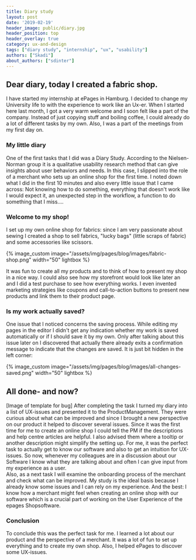 ```yaml
---
title: Diary study
layout: post
date: '2019-02-19'
header_image: public/diary.jpg
header_position: top
header_overlay: true
category: ux-and-design
tags: ["diary study", "internship", "ux", "usability"]
authors: ["Skadi"]
about_authors: ["sdinter"]
---
```


## Dear diary, today I created a fabric shop.

I have started my internship at ePages in Hamburg.
I decided to change my University life to with the experience to work like an Ux-er.
When I started here last month, I got a very warm welcome and I soon felt like a part of the company.
Instead of just copying stuff and boiling coffee, I could already do a lot of different tasks by my own.
Also, I was a part of the meetings from my first day on.

### My little diary

One of the first tasks that I did was a Diary Study.
According to the Nielsen-Norman group it is a qualitative usability research method that can give insights about user behaviors and needs.
In this case, I slipped into the role of a merchant who sets up an online shop for the first time.
I noted down what I did in the first 10 minutes and also every little issue that I came across: Not knowing how to do something, everything that doesn't work like I would expect it, an unexpected step in the workflow, a function to do something that I miss.... 

### Welcome to my shop!

I set up my own online shop for fabrics: since I am very passionate about sewing I created a shop to sell fabrics, "lucky bags" (little scraps of fabric) and some accessories like scissors.

{% image_custom image="/assets/img/pages/blog/images/fabric-shop.png" width="50" lightbox %}

It was fun to create all my products and to think of how to present my shop in a nice way.
I could also see how my storefront would look like later an and I did a test purchase to see how everything works.
I even invented marketing strategies like coupons and call-to-action buttons to present new products and link them to their product page.

### Is my work actually saved?

One issue that I noticed concerns the saving process.
While editing my pages in the editor I didn't get any indication whether my work is saved automatically or if I should save it by my own.
Only after talking about this issue later on I discovered that actually there already exits a confirmation message to indicate that the changes are saved.
It is just bit hidden in the left corner:

{% image_custom image="/assets/img/pages/blog/images/all-changes-saved.png" width="50" lightbox %}

## All done- and now?

[Image of template for bug]
After completing the task I turned my diary into a list of UX-issues and presented it to the ProductManagement.
They were curious about what can be improved and since I brought a new perspective on our product it helped to discover several issues.
Since it was the first time for me to create an online shop I could tell the PM if the descriptions and help centre articles are helpful.
I also advised them where a tooltip or another description might simplify the setting up.
For me, it was the perfect task to actually get to know our software and also to get an intuition for UX-issues.
So now, whenever my colleagues are in a discussion about our Software I know what they are talking about and often I can give input from my experience as a user.  
Also, as a next task I will examine the onboarding process of the merchant and check what can be improved.
My study is the ideal basis because I already know some issues and I can rely on my experience.
And the best: I know how a merchant might feel when creating an online shop with our software which is a crucial part of working on the User Experience of the epages Shopsoftware.

### Conclusion

To conclude this was the perfect task for me. I learned a lot about our product and the perspective of a merchant.
It was a lot of fun to set up everything and to create my own shop.
Also, I helped ePages to discover some UX-issues.
